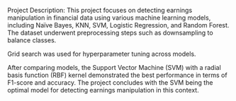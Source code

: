 Project Description: This project focuses on detecting earnings manipulation in financial data using various machine learning models, including Naïve Bayes, KNN, 
SVM, Logistic Regression, and Random Forest. The dataset underwent preprocessing steps such as downsampling to balance classes. 


Grid search was used for hyperparameter tuning across models. 


After comparing models, the Support Vector Machine (SVM) with a radial basis function (RBF) kernel demonstrated the best performance in terms of F1-score and accuracy.
The project concludes with the SVM being the optimal model for detecting earnings manipulation in this context.
